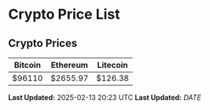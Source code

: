 # Crypto Price List

## Crypto Prices
| Bitcoin | Ethereum | Litecoin |
| ------- | -------- | -------- |
| $96110 | $2655.97 | $126.38 |
**Last Updated:** 2025-02-13 20:23 UTC
**Last Updated:** $DATE$
